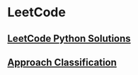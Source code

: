 # LeetCode

## [LeetCode Python Solutions](/LeetCode.md)

## [Approach Classification](./Approach/approach.md)















